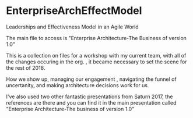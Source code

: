 # EnterpriseArchEffectModel
Leaderships and Effectiveness Model in an Agile World

The main file to access is "Enterprise Architecture-The Business of version 1.0"




This is a collection on files for a workshop with my current team, with all of the changes occuring in the org. , it became necessary to set the scene for the rest of 2018.

How we show up, managing our engagement , navigating the funnel of uncertanity, and making architecture decisions work for us

I've also used two other fantastic presentations from Saturn 2017, the references are there and you can find it in the main presentation called "Enterprise Architecture-The business of version 1.0"
